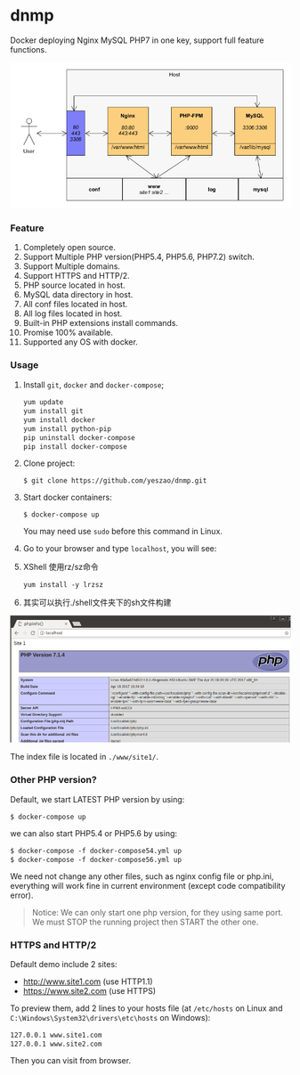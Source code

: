 # dnmp
Docker deploying Nginx MySQL PHP7 in one key, support full feature functions.

![Demo Image](./dnmp.png)

### Feature
1. Completely open source.
2. Support Multiple PHP version(PHP5.4, PHP5.6, PHP7.2) switch.
3. Support Multiple domains.
4. Support HTTPS and HTTP/2.
5. PHP source located in host.
6. MySQL data directory in host.
7. All conf files located in host.
8. All log files located in host.
9. Built-in PHP extensions install commands.
10. Promise 100% available.
11. Supported any OS with docker.

### Usage
1. Install `git`, `docker` and `docker-compose`;
	```
	yum update
	yum install git
	yum install docker
	yum install python-pip
	pip uninstall docker-compose
	pip install docker-compose
	```
2. Clone project:
    ```
    $ git clone https://github.com/yeszao/dnmp.git
    ```
3. Start docker containers:
    ```
    $ docker-compose up
    ```
    You may need use `sudo` before this command in Linux.
4. Go to your browser and type `localhost`, you will see:

5. XShell 使用rz/sz命令 
    ```
    yum install -y lrzsz
    ```
6. 其实可以执行./shell文件夹下的sh文件构建 
   
![Demo Image](./snapshot.png)

The index file is located in `./www/site1/`.

### Other PHP version?
Default, we start LATEST PHP version by using:
```
$ docker-compose up
```
we can also start PHP5.4 or PHP5.6 by using:
```
$ docker-compose -f docker-compose54.yml up
$ docker-compose -f docker-compose56.yml up
```
We need not change any other files, such as nginx config file or php.ini, everything will work fine in current environment (except code compatibility error).

> Notice: We can only start one php version, for they using same port. We must STOP the running project then START the other one.

### HTTPS and HTTP/2
Default demo include 2 sites:
* http://www.site1.com  (use HTTP1.1)
* https://www.site2.com (use HTTPS)

To preview them, add 2 lines to your hosts file (at `/etc/hosts` on Linux and `C:\Windows\System32\drivers\etc\hosts` on Windows):
```
127.0.0.1 www.site1.com
127.0.0.1 www.site2.com
```
Then you can visit from browser.
